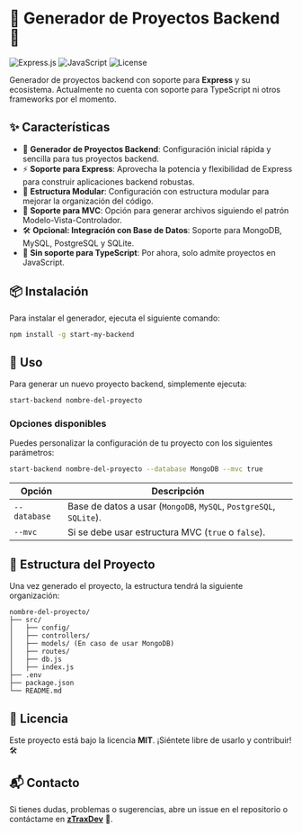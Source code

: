# 🌟 Generador de Proyectos Backend 🌟

![Express.js](https://img.shields.io/badge/Express.js-000000?style=for-the-badge&logo=express) ![JavaScript](https://img.shields.io/badge/JavaScript-F7DF1E?style=for-the-badge&logo=javascript&logoColor=black) ![License](https://img.shields.io/github/license/zTraxDev/StartBackend?style=for-the-badge)

Generador de proyectos backend con soporte para **Express** y su ecosistema. Actualmente no cuenta con soporte para TypeScript ni otros frameworks por el momento.

## ✨ Características

- 💼 **Generador de Proyectos Backend**: Configuración inicial rápida y sencilla para tus proyectos backend.
- ⚡ **Soporte para Express**: Aprovecha la potencia y flexibilidad de Express para construir aplicaciones backend robustas.
- 🚀 **Estructura Modular**: Configuración con estructura modular para mejorar la organización del código.
- 📄 **Soporte para MVC**: Opción para generar archivos siguiendo el patrón Modelo-Vista-Controlador.
- 🛠️ **Opcional: Integración con Base de Datos**: Soporte para MongoDB, MySQL, PostgreSQL y SQLite.
- 🚫 **Sin soporte para TypeScript**: Por ahora, solo admite proyectos en JavaScript.


## 📦 Instalación

Para instalar el generador, ejecuta el siguiente comando:

```bash
npm install -g start-my-backend
```

## 🚀 Uso

Para generar un nuevo proyecto backend, simplemente ejecuta:

```bash
start-backend nombre-del-proyecto
```

### Opciones disponibles

Puedes personalizar la configuración de tu proyecto con los siguientes parámetros:

```bash
start-backend nombre-del-proyecto --database MongoDB --mvc true
```

| Opción              | Descripción |
|---------------------|-------------|
| `--database`       | Base de datos a usar (`MongoDB`, `MySQL`, `PostgreSQL`, `SQLite`). |
| `--mvc`            | Si se debe usar estructura MVC (`true` o `false`). |

## 📂 Estructura del Proyecto

Una vez generado el proyecto, la estructura tendrá la siguiente organización:

```
nombre-del-proyecto/
├── src/
│   ├── config/
│   ├── controllers/
│   ├── models/ (En caso de usar MongoDB)
│   ├── routes/
│   ├── db.js
│   ├── index.js
├── .env
├── package.json
└── README.md
```

## 📜 Licencia

Este proyecto está bajo la licencia **MIT**. ¡Siéntete libre de usarlo y contribuir! 🛠️

## 📬 Contacto

Si tienes dudas, problemas o sugerencias, abre un issue en el repositorio o contáctame en **[zTraxDev](https://github.com/zTraxDev)** 🚀.

